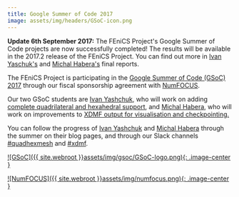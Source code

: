 ```yaml
---
title: Google Summer of Code 2017
image: assets/img/headers/GSoC-icon.png
---
```

**Update 6th September 2017:** The FEniCS Project's Google Summer of Code projects are now successfully completed! The results will be available in the 2017.2 release of the FEniCS Project. You can find out more in <a href="http://nbviewer.jupyter.org/gist/IvanYashchuk/48bff62b155e31f85de975b24b23e4cb" target="_blank">Ivan Yaschuk's</a> and <a href="https://github.com/michalhabera/gsoc-summary/blob/master/README.md" target="_blank">Michal Habera's</a> final reports.

The FEniCS Project is participating in the <a href="https://developers.google.com/open-source/gsoc/" target="_blank">Google Summer of Code (GSoC) 2017</a> through our fiscal sponsorship agreement with <a href="https://www.numfocus.org/programs/google-summer-of-code/" target="_blank">NumFOCUS</a>.

Our two GSoC students are <a href="https://ivanyashchuk.github.io/" target="_blank">Ivan Yashchuk</a>, who will work on adding <a href="https://summerofcode.withgoogle.com/dashboard/project/5847002177863680/overview/" target="_blank">complete quadrilateral and hexahedral support</a>, and <a href="http://karlin.mff.cuni.cz/~habera/?p=gsoc17" target="_blank">Michal Habera</a>, who will work on improvements to <a href="https://summerofcode.withgoogle.com/dashboard/project/5552949523644416/overview/" target="_blank">XDMF output for visualisation and checkpointing.</a>

You can follow the progress of <a href="https://ivanyashchuk.github.io/" target="_blank">Ivan Yashchuk</a> and <a href="http://karlin.mff.cuni.cz/~habera/?p=gsoc17" target="_blank">Michal Habera</a> through the summer on their blog pages, and through our Slack channels
<a href="https://fenicsproject.slackarchive.io/quadhexmesh/page-1" target="_blank">#quadhexmesh</a> and <a href="https://fenicsproject.slackarchive.io/xdmf/page-1" target="_blank">#xdmf</a>.

[![GSoC]({{ site.webroot }}assets/img/gsoc/GSoC-logo.png){: .image-center }](https://developers.google.com/open-source/gsoc/)

[![NumFOCUS]({{ site.webroot }}assets/img/numfocus.png){: .image-center }](https://www.numfocus.org/)

